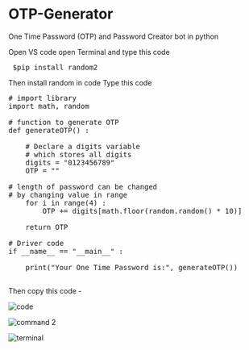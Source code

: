 # OTP-Generator
One Time Password (OTP) and Password Creator bot in python

Open VS code
open Terminal and type this code 
<pre> $pip install random2</pre>
Then install random in code
Type this code
<pre>
# import library
import math, random

# function to generate OTP
def generateOTP() :

	# Declare a digits variable
	# which stores all digits
	digits = "0123456789"
	OTP = ""

# length of password can be changed
# by changing value in range
	for i in range(4) :
		OTP += digits[math.floor(random.random() * 10)]

	return OTP

# Driver code
if __name__ == "__main__" :
	
	print("Your One Time Password is:", generateOTP())

</pre>
Then copy this code -

![code](https://user-images.githubusercontent.com/90886082/218302252-20080cce-1b5d-436c-a47a-efe41e0b0366.png)

![command 2](https://user-images.githubusercontent.com/90886082/218302257-d05a2150-85dc-4983-af12-9fc98873a254.png)

![terminal](https://user-images.githubusercontent.com/90886082/218302259-9c717c87-443b-46b1-aabd-e335cf4293e1.png)
